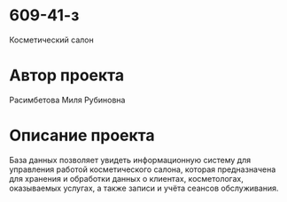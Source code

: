 # 609-41-з
Косметический салон
# Автор проекта
Расимбетова Миля Рубиновна
# Описание проекта
База данных позволяет увидеть информационную систему для управления работой косметического салона, которая предназначена для хранения и обработки данных о клиентах, косметологах, оказываемых услугах, а также записи и учёта сеансов обслуживания.
